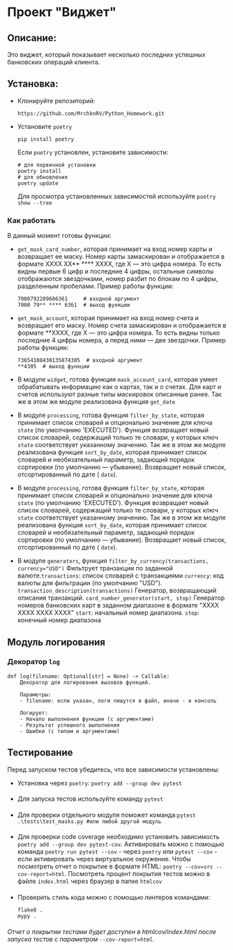 # Проект "Виджет"

## Описание:

Это виджет, который показывает несколько последних успешных банковских операций клиента.

## Установка:

* Клонируйте репозиторий:
  ```
  https://github.com/MrchknRV/Python_Homework.git
  ```
* Установите `poetry`
  ```
  pip install poetry
  ```
  Если `poetry` установлен, установите зависимости:
  ```
  # для первичной установки
  poetry install
  # для обновления
  poetry update
  ```
  Для просмотра установленных зависимостей используйте `poetry show --tree`

### Как работать

В данный момент готовы функции:

* `get_mask_card_number`, которая
  принимает на вход номер карты и возвращает ее маску. Номер карты замаскирован и отображается в формате XXXX XX** ****
  XXXX,
  где X — это цифра номера. То есть видны первые 6 цифр и последние 4 цифры, остальные символы отображаются звездочками,
  номер разбит по блокам по 4 цифры, разделенным пробелами. Пример работы функции:
  ```
  7000792289606361     # входной аргумент
  7000 79** **** 6361  # выход функции
  ```
* `get_mask_account`, которая принимает на вход номер счета и возвращает его маску. Номер счета замаскирован и
  отображается в формате **XXXX, где X — это цифра номера. То есть видны только последние 4 цифры номера, а перед ними —
  две звездочки. Пример работы функции:
  ```
  73654108430135874305  # входной аргумент
  **4305  # выход функции
  ```
* В модуле `widget`, готова функция `mask_account_card`, которая умеет обрабатывать информацию как о картах, так и о
  счетах.
  Для карт и счетов используют разные типы маскировок описанные ранее.
  Так же в этом же модуле реализована функция `get_date`

* В модуле `processing`, готова функция `filter_by_state`, которая принимает список словарей и опционально значение для
  ключа `state` (по умолчанию 'EXECUTED').
  Функция возвращает новый список словарей, содержащий только те словари, у которых ключ `state` соответствует
  указанному значению.
  Так же в этом же модуле реализована функция `sort_by_date`, которая принимает список словарей и необязательный
  параметр, задающий порядок сортировки (по умолчанию — убывание). Возвращает новый список, отсортированный по дате (
  `date`).
* В модуле `processing`, готова функция `filter_by_state`, которая принимает список словарей и опционально значение для
  ключа `state` (по умолчанию 'EXECUTED').
  Функция возвращает новый список словарей, содержащий только те словари, у которых ключ `state` соответствует
  указанному значению.
  Так же в этом же модуле реализована функция `sort_by_date`, которая принимает список словарей и необязательный
  параметр, задающий порядок сортировки (по умолчанию — убывание). Возвращает новый список, отсортированный по дате (
  `date`).
* В модуле `generators`, функция `filter_by_currency(transactions, currency="USD")` Фильтрует транзакции по заданной
  валюте.`transactions`: список словарей с транзакциями
  `currency`: код валюты для фильтрации (по умолчанию "USD"). `transaction_description(transactions)` Генератор,
  возвращающий описания транзакций.
  `card_number_generator(start, stop)` Генератор номеров банковских карт в заданном диапазоне в формате "XXXX XXXX XXXX
  XXXX" `start`: начальный номер диапазона.
  `stop`: конечный номер диапазона

## Модуль логирования

### Декоратор `log`

```
def log(filename: Optional[str] = None) -> Callable:
    Декоратор для логирования вызовов функций.
    
    Параметры:
    - filename: если указан, логи пишутся в файл, иначе - в консоль
    
    Логирует:
    - Начало выполнения функции (с аргументами)
    - Результат успешного выполнения
    - Ошибки (с типом и аргументами)
```
## Тестирование
Перед запуском тестов убедитесь, что все зависимости установлены:
* Установка через `poetry`:
  ```poetry add --group dev pytest```
####
* Для запуска тестов используйте команду `pytest`
####
* Для проверки отдельного модуля поможет команда:```pytest .\tests\test_masks.py #или любой другой модуль```
####
* Для проверки code coverage необходимо установить зависимость `poetry add --group dev pytest-cov`.
  Активировать можно с помощью команда `poetry run pytest --cov` - через `poetry` или `pytest --cov` - если активировать через виртуальное окружение.
  Чтобы посмотреть отчет о покрытие в формате HTML: `poetry --cov=src --cov-report=html`.
  Посмотреть процент покрытия тестов можно в файле `index.html` через браузер в папке `htmlcov`
####
* Проверить стиль кода можно с помощью линтеров командами:
  ```
  flake8 .
  mypy .
  ```
###### Отчет о покрытии тестами будет доступен в htmlcov/index.html после запуска тестов с параметром `--cov-report=html`.


